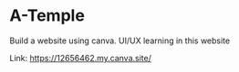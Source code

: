 # A-Temple
Build a website using canva. UI/UX learning in this website

Link: https://12656462.my.canva.site/
